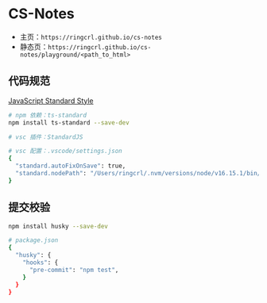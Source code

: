 # CS-Notes

- 主页：`https://ringcrl.github.io/cs-notes`
- 静态页：`https://ringcrl.github.io/cs-notes/playground/<path_to_html>`

## 代码规范

[JavaScript Standard Style](https://github.com/standard/standard)

```sh
# npm 依赖：ts-standard
npm install ts-standard --save-dev

# vsc 插件：StandardJS

# vsc 配置：.vscode/settings.json
{
  "standard.autoFixOnSave": true,
  "standard.nodePath": "/Users/ringcrl/.nvm/versions/node/v16.15.1/bin/node",
}
```

## 提交校验

```sh
npm install husky --save-dev

# package.json
{
  "husky": {
    "hooks": {
      "pre-commit": "npm test",
    }
  }
}
```
